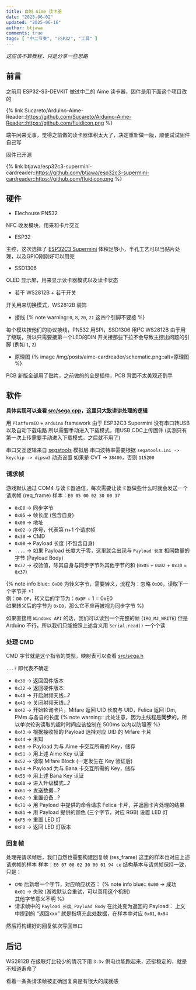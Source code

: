 ```yaml
---
title: 自制 Aime 读卡器
date: "2025-06-02"
updated: "2025-06-16"
author: btjawa
comments: true
tags: [ "中二节奏", "ESP32", "工具" ]
---
```


*这应该不算教程，只是分享一些思路*

## 前言

之前用 ESP32-S3-DEVKIT 做过中二的 Aime 读卡器，固件是用下面这个项目改的

{% link Sucareto/Arduino-Aime-Reader::https://github.com/Sucareto/Arduino-Aime-Reader::https://github.com/fluidicon.png %}

端午闲来无事，觉得之前做的读卡器体积太大了，决定重新做一版，顺便试试固件自己写

固件已开源

{% link btjawa/esp32c3-supermini-cardreader::https://github.com/btjawa/esp32c3-supermini-cardreader::https://github.com/fluidicon.png %}

## 硬件

- Elechouse PN532

NFC 收发模块，用来和卡片交互

- ESP32

主控，这次选择了 [ESP32C3 Supermini](https://www.nologo.tech/product/esp32/esp32c3/esp32c3supermini/esp32C3SuperMini.html)
体积足够小，半孔工艺可以当贴片处理，以及GPIO刚刚好可以用完

- SSD1306

OLED 显示屏，用来显示读卡器模式以及读卡状态

- 若干 WS2812B + 若干开关

开关用来切换模式，WS2812B 装饰

- 接线
{% note warning::`0`, `8`, `20`, `21` 这四个引脚不要接 %}

每个模块按他们的协议接线，PN532 用SPI，SSD1306 用I²C
WS2812B 由于用了级联，所以只需要接第一个LED的DIN
开关接那些下拉不会导致主控出问题的引脚 (例如 `1`, `2`)

- 原理图
{% image /img/posts/aime-cardreader/schematic.png::alt=原理图 %}

PCB 新版全部用了贴片，之前做的的全是插件，PCB 背面不太美观还割手

## 软件

**具体实现可以查看 [src/sega.cpp](https://github.com/btjawa/esp32c3-supermini-cardreader/blob/main/src/sega.cpp)，这里只大致讲讲处理的逻辑**

用 `PlatformIO` + `arduino` framework
由于 ESP32C3 Supermini 没有串口转USB以及自动下载电路
所以需要手动进入下载模式，用USB CDC上传固件 (实测只有第一次上传需要手动进入下载模式，之后就不用了)

串口交互逻辑来自 [segatools](https://github.com/djhackersdev/segatools) 模拟层
串口波特率需要根据 `segatools.ini -> keychip -> dipsw3` 动态设置
如果是 CVT -> `38400`，否则 `115200`

### 请求帧

游戏默认通过 COM4 与读卡器通信，每次需要让读卡器做些什么时就会发送一个请求帧 (req_frame)
样本：`E0 05 00 02 30 00 37`
- `0xE0` -> 同步字节
- `0x05` -> 帧长度 (包含自身)
- `0x00` -> 地址
- `0x02` -> 序号，代表第 n+1 个请求帧
- `0x30` -> CMD
- `0x00` -> Payload 长度 (不包含自身)
- `....` -> 如果 Payload 长度大于零，这里就会出现与 `Payload 长度` 相同数量的字节 (Payload Body)
- `0x37` -> 校验值，除其自身与同步字节外其他字节的和 (`0x05` + `0x02` + `0x30` = `0x37`)

{% note info blue::
`0xD0` 为转义字节，需要转义，流程为：忽略 `0xD0`，读取下一个字节并 +1<br>
例：`D0 DF`，转义后的字节为：`0xDF` + 1 = 0xE0<br>
如果转义后的字节为 `0xE0`，那么它不应再被视为同步字节
%}

如果直接用 `Windows API` 的话，我们可以读到一个完整的帧 (`IRQ_MJ_WRITE`)
但是 Arduino 不行，所以我们只能按照上述含义用 `Serial.read()` 一个个读

### 处理 CMD

CMD 字节就是这个指令的类型，映射表可以查看 [src/sega.h](https://github.com/btjawa/esp32c3-supermini-cardreader/blob/main/src/sega.h)

`...?` 即代表不确定

- `0x30` -> 返回固件版本
- `0x32` -> 返回硬件版本
- `0x40` -> 开启射频天线...?
- `0x41` -> 关闭射频天线...?
- `0x42` -> 开始轮询卡片，Mifare 返回 UID 长度与 UID，Felica 返回 IDm, PMm 与各自的长度
{% note warning::
此处注意，因为主线程是**同步**的，所以单次轮询读取的超时时间应该控制在 500ms 以内以防阻塞
%}
- `0x43` -> 根据接收帧的 Payload 选择对应 UID 的 Mifare 卡片
- `0x44` -> 未知
- `0x50` -> Payload 为与 Aime 卡交互所需的 Key，储存
- `0x51` -> 用上述 Aime Key 认证
- `0x52` -> 读取 Mifare Block (一定发生在 Key 验证后)
- `0x54` -> Payload 为与 Bana 卡交互所需的 Key，储存
- `0x55` -> 用上述 Bana Key 认证
- `0x60` -> 进入升级模式...?
- `0x61` -> 发送数据...?
- `0x62` -> 重置设备...?
- `0x71` -> 用 Payload 中提供的命令请求 Felica 卡片，并返回卡片处理的结果
- `0x81` -> 用 Payload 提供的颜色 (三个字节，对应 RGB) 设置 LED 灯
- `0xF5` -> 重置 LED 灯
- `0xF0` -> 返回 LED 灯版本

### 回复帧

处理完请求帧后，我们自然也需要构建回复帧 (res_frame)
这里的样本也对应上述请求帧的样本
样本：`E0 07 00 02 30 00 01 94 ce`
结构基本与请求帧保持一致，只是：
- `CMD` 后新增一个字节，对应响应状态：
{% note info blue::
`0x00` -> 成功<br>
`0x01` -> 失败 (游戏默认会重试，可以善用这个机制)<br>
其他字节意义不明
%}
- 请求帧中的 `Payload 长度`, `Payload Body` 在此处变为返回的 Payload：
上文中提到的 “返回xxx” 就是指填充此处数据，在样本中对应 `0x01`, `0x94`

然后将构建好的回复依次写回串口

## 后记

WS2812B 在级联灯比较少的情况下用 `3.3v` 供电也能跑起来，还挺稳定的，就是不知道寿命了

看着一条条请求帧被正确回复真是有很大的成就感
